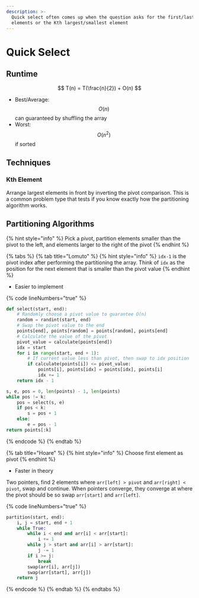 ```yaml
---
description: >-
  Quick select often comes up when the question asks for the first/last K
  elements or the Kth largest/smallest element
---
```


# Quick Select

## Runtime

$$
T(n) = T(\frac{n}{2}) + O(n)
$$

* Best/Average: $$O(n)$$ can guaranteed by shuffling the array
* Worst: $$O(n^2)$$if sorted

## Techniques

### Kth Element

Arrange largest elements in front by inverting the pivot comparison. This is a common problem type that tests if you know exactly how the partitioning algorithm works.

## Partitioning Algorithms

{% hint style="info" %}
Pick a pivot, partition elements smaller than the pivot to the left, and elements larger to the right of the pivot
{% endhint %}

{% tabs %}
{% tab title="Lomuto" %}
{% hint style="info" %}
`idx-1` is the pivot index after performing the partitioning the array. Think of `idx` as the position for the next element that is smaller than the pivot value
{% endhint %}

* Easier to implement

{% code lineNumbers="true" %}
```python
def select(start, end):
    # Randomly choose a pivot value to guarantee O(n)
    random = randint(start, end)
    # Swap the pivot value to the end
    points[end], points[random] = points[random], points[end]
    # Calculate the value of the pivot
    pivot_value = calculate(points[end])
    idx = start
    for i in range(start, end + 1):
        # If current value less than pivot, then swap to idx position
        if calculate(points[i]) <= pivot_value:
            points[i], points[idx] = points[idx], points[i]
            idx += 1
    return idx - 1

s, e, pos = 0, len(points) - 1, len(points)
while pos != k:
    pos = select(s, e)
    if pos < k:
        s = pos + 1
    else:
        e = pos - 1
return points[:k]
```
{% endcode %}
{% endtab %}

{% tab title="Hoare" %}
{% hint style="info" %}
Choose first element as pivot
{% endhint %}

* Faster in theory

Two pointers, find 2 elements where `arr[left] > pivot` and `arr[right] < pivot`, swap and continue. When pointers converge, they converge at where the pivot should be so swap `arr[start]` and `arr[left]`.

{% code lineNumbers="true" %}
```python
partition(start, end):
    i, j = start, end + 1
    while True:
        while i < end and arr[i] < arr[start]:
            i += 1
        while j > start and arr[i] > arr[start]:
            j -= 1
        if i >= j:
            break
        swap(arr[i], arr[j])
        swap(arr[start], arr[j])
    return j
```
{% endcode %}
{% endtab %}
{% endtabs %}
